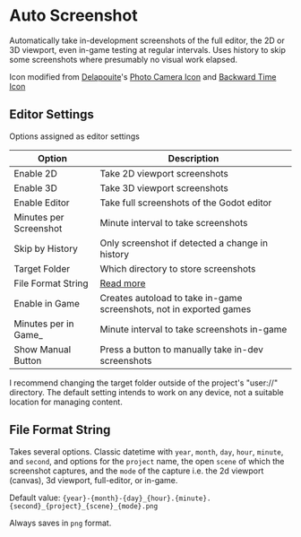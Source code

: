 # Auto Screenshot

Automatically take in-development screenshots of the full editor, the 2D or 3D
viewport, even in-game testing at regular intervals. Uses history to skip some
screenshots where presumably no visual work elapsed.

Icon modified from [Delapouite](https://delapouite.com/)'s [Photo Camera
Icon][camera-icon] and [Backward Time Icon][time-icon]

## Editor Settings

Options assigned as editor settings

|        Option          | Description |
| ---------------------- | ----------- |
| Enable 2D              | Take 2D viewport screenshots |
| Enable 3D              | Take 3D viewport screenshots |
| Enable Editor          | Take full screenshots of the Godot editor |
| Minutes per Screenshot | Minute interval to take screenshots |
| Skip by History        | Only screenshot if detected a change in history |
| Target Folder          | Which directory to store screenshots |
| File Format String     | [Read more](#file-format-string) |
| Enable in Game         | Creates autoload to take in-game screenshots, not in exported games |
| Minutes per in Game_   | Minute interval to take screenshots in-game |
| Show Manual Button     | Press a button to manually take in-dev screenshots |

I recommend changing the target folder outside of the project's "user://"
directory. The default setting intends to work on any device, not a suitable
location for managing content.


## File Format String

Takes several options. Classic datetime with `year`, `month`, `day`, `hour`,
`minute`, and `second`, and options for the `project` name, the open `scene` of
which the screenshot captures, and the `mode` of the capture i.e. the 2d
viewport (canvas), 3d viewport, full-editor, or in-game.

Default value: `{year}-{month}-{day}_{hour}.{minute}.{second}_{project}_{scene}_{mode}.png`

Always saves in `png` format.

[camera-icon]: https://game-icons.net/1x1/delapouite/photo-camera.html
[time-icon]: https://game-icons.net/1x1/delapouite/backward-time.html
